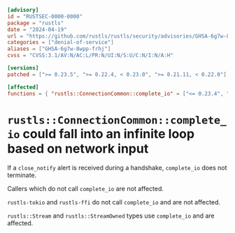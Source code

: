 ```toml
[advisory]
id = "RUSTSEC-0000-0000"
package = "rustls"
date = "2024-04-19"
url = "https://github.com/rustls/rustls/security/advisories/GHSA-6g7w-8wpp-frhj"
categories = ["denial-of-service"]
aliases = ["GHSA-6g7w-8wpp-frhj"]
cvss = "CVSS:3.1/AV:N/AC:L/PR:N/UI:N/S:U/C:N/I:N/A:H"

[versions]
patched = [">= 0.23.5", ">= 0.22.4, < 0.23.0", ">= 0.21.11, < 0.22.0"]

[affected]
functions = { "rustls::ConnectionCommon::complete_io" = ["<= 0.23.4", "<= 0.22.3", "<= 0.21.10", "0.20"] }
```

# `rustls::ConnectionCommon::complete_io` could fall into an infinite loop based on network input

If a `close_notify` alert is received during a handshake, `complete_io`
does not terminate.

Callers which do not call `complete_io` are not affected.

`rustls-tokio` and `rustls-ffi` do not call `complete_io`
and are not affected.

`rustls::Stream` and `rustls::StreamOwned` types use
`complete_io` and are affected.
